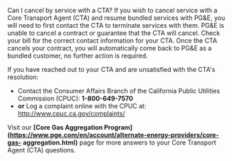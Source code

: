 Can I cancel by service with a CTA?
If you wish to cancel service with a Core Transport Agent (CTA) and resume
bundled services with PG&E, you will need to first contact the CTA to
terminate services with them. PG&E is unable to cancel a contract or guarantee
that the CTA will cancel. Check your bill for the correct contact information
for your CTA. Once the CTA cancels your contract, you will automatically come
back to PG&E as a bundled customer, no further action is required.

If you have reached out to your CTA and are unsatisfied with the CTA's
resolution:

  * Contact the Consumer Affairs Branch of the California Public Utilities Commission (CPUC):  **1-800-649-7570**
  * **or** Log a complaint online with the CPUC at: <http://www.cpuc.ca.gov/complaints/>  

Visit our **[Core Gas Aggregation
Program](https://www.pge.com/en/account/alternate-energy-providers/core-gas-
aggregation.html)** page for more answers to your Core Transport Agent (CTA)
questions.



